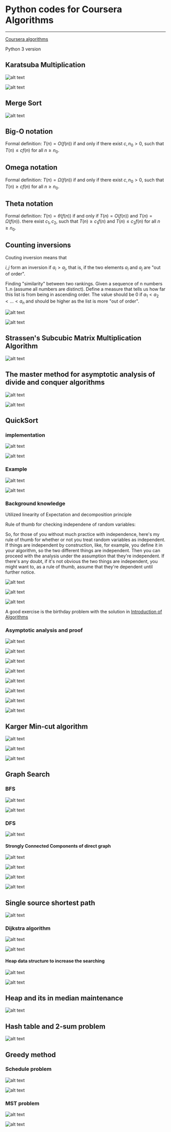 # Python codes for Coursera Algorithms

---

[Coursera algorithms](https://www.coursera.org/learn/algorithms-divide-conquer/lecture/NtFU9/merge-sort-pseudocode)

Python 3 version

## Karatsuba Multiplication

![alt text](./pic/Selection_003.png)


![alt text](./pic/Selection_004.png)



## Merge Sort

![alt text](./pic/Selection_005.png)

## Big-O notation

Formal definition: $T(n) = O(f(n))$ if and only if there exist $c, n_0 > 0$, such that $T(n) \leq cf(n)$ for all $n \geq n_0$.


## Omega notation

Formal definition: $T(n) = \Omega(f(n))$ if and only if there exist $c, n_0 > 0$, such that $T(n) \geq cf(n)$ for all $n \geq n_0$.

## Theta notation

Formal definition: $T(n)=\theta(f(n))$ if and only if $T(n)=O(f(n))$ and $T(n)=\Omega(f(n))$. 
there exist $c_1, c_2$, such that $T(n) \geq c_1 f(n)$ and $T(n) \leq c_2 f(n)$ for all $n \geq n_0$.

## Counting inversions

Couting inversion means that 

 $i, j$ form an inversion if $a_i > a_j$, that is, if the two elements $a_i$ and $a_j$ are "out of order".

Finding "similarity" between two rankings. Given a sequence of n numbers 1..n (assume all numbers are distinct). Define a measure that tells us how far this list is from being in ascending order.  The value should be 0 if $a_1 < a_2 < ... < a_n$ and 
should be higher as the list is more "out of order".

![alt text](./pic/Selection_031.png)

![alt text](./pic/Selection_032.png)


## Strassen's Subcubic Matrix Multiplication Algorithm

![alt text](./pic/Selection_033.png)



## The master method for asymptotic analysis of divide and conquer algorithms

![alt text](./pic/Selection_034.png)

![alt text](./pic/Selection_035.png)


## QuickSort 

### implementation


![alt text](./pic/Selection_037.png)

![alt text](./pic/Selection_040.png)

### Example

![alt text](./pic/Selection_038.png)

![alt text](./pic/Selection_039.png)

### Background knowledge

Utilized linearity of Expectation and decomposition principle

Rule of thumb for checking independene of random variables:

So, for those of you without much practice with independence, here's my rule of thumb for whether or not you treat random variables as independent. If things are independent by construction, like, for example, you define it in your algorithm, so the two different things are independent. Then you can proceed with the analysis under the assumption that they're independent. If there's any doubt, if it's not obvious the two things are independent, you might want to, as a rule of thumb, assume that they're dependent until further notice. 

![alt text](./pic/Selection_052.png)

![alt text](./pic/Selection_051.png)

![alt text](./pic/Selection_045.png)

A good exercise is the birthday problem with the solution in [Introduction of Algorithms](https://books.google.de/books?id=NLngYyWFl_YC&pg=PA106&lpg=PA106&dq=birthday+problem+introduction+to+algorithms&source=bl&ots=BzSoIz0kHa&sig=ACfU3U177Hw1_m4xZFxmfM6JMoSxLSoNaA&hl=en&sa=X&ved=2ahUKEwjIr5Du4YjhAhUPy6YKHadKCtAQ6AEwBXoECAkQAQ#v=onepage&q=birthday%20problem%20introduction%20to%20algorithms&f=false)


### Asymptotic analysis and proof

![alt text](./pic/Selection_041.png)

![alt text](./pic/Selection_042.png)

![alt text](./pic/Selection_043.png)

![alt text](./pic/Selection_044.png)


![alt text](./pic/Selection_046.png)

![alt text](./pic/Selection_047.png)

![alt text](./pic/Selection_048.png)

![alt text](./pic/Selection_049.png)

## Karger Min-cut algorithm


![alt text](./pic/Selection_054.png)

![alt text](./pic/Selection_055.png)

![alt text](./pic/Selection_056.png)


## Graph Search

### BFS

![alt text](./pic/Selection_062.png)

![alt text](./pic/Selection_063.png)

### DFS

![alt text](./pic/Selection_064.png)

#### Strongly Connected Components of direct graph

![alt text](./pic/Selection_066.png)

![alt text](./pic/Selection_067.png)

![alt text](./pic/Selection_068.png)

![alt text](./pic/Selection_065.png)

## Single source shortest path

![alt text](./pic/Selection_069.png)

### Dijkstra algorithm

![alt text](./pic/Selection_070.png)

![alt text](./pic/Selection_071.png)

#### Heap data structure to increase the searching

![alt text](./pic/Selection_072.png)

![alt text](./pic/Selection_073.png)

## Heap and its in median maintenance

![alt text](./pic/Selection_074.png)

## Hash table and 2-sum problem

![alt text](./pic/Selection_075.png)


## Greedy method

### Schedule problem

![alt text](./pic/Selection_077.png)

![alt text](./pic/Selection_076.png)


### MST problem

![alt text](./pic/Selection_078.png)

![alt text](./pic/Selection_079.png)

